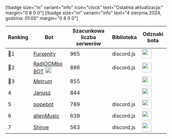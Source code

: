 [!badge size="m" variant="info" icon="clock" text="Ostatnia aktualizacja:" margin="0 8 0 0"] [!badge size="m" variant="info" text="4 sierpnia 2024, godzina: 01:00" margin="0 8 0 0"]

| Ranking | Bot                                                                                           | Szacunkowa liczba serwerów | Biblioteka | Odznaki bota |
| ---- | --------------------------------------------------------------------------------------------- | ------------------------ | ------------------------ | ------------------------ |
|    🥇1| [Furxenity](https://discord.com/oauth2/authorize?client_id=826778019179659314&permissions=8&scope=bot)       |               965 | discord.js | <img src="/static/badges/odznaki/supportscommands.svg" height="30" width="30"> |
|    🥈2| [RadiOOMbo BOT](https://discord.com/oauth2/authorize?client_id=675416683481006159&permissions=8&scope=bot) <img src="/static/badges/bots/botmuzyczny.svg" height="20" width="20">        |               886 | discord.js | <img src="/static/badges/odznaki/supportscommands.svg" height="30" width="30"> |
|    🥉3| [Metrum](https://discord.com/oauth2/authorize?client_id=890577647980146688&permissions=8&scope=bot)        |               855 |  | <img src="/static/badges/odznaki/supportscommands.svg" height="30" width="30"> |
|    4| [Janusz](https://discord.com/oauth2/authorize?client_id=421679109954076692&permissions=8&scope=bot)        |               844 |  | <img src="/static/badges/odznaki/supportscommands.svg" height="30" width="30"> |
|    5| [popebot](https://discord.com/oauth2/authorize?client_id=997525532101050538&permissions=8&scope=bot)        |               789 | discord.js | <img src="/static/badges/odznaki/supportscommands.svg" height="30" width="30"> |
|    6| [alienMusic](https://discord.com/oauth2/authorize?client_id=1067159466811867266)        |               639 | discord.js | <img src="/static/badges/odznaki/supportscommands.svg" height="30" width="30"> |
|    7| [Shiroe](https://discord.com/oauth2/authorize?client_id=782299960283627540&permissions=8&scope=bot)        |               563 | discord.js | <img src="/static/badges/odznaki/supportscommands.svg" height="30" width="30"> | 